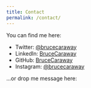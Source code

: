 ```yaml
---
title: Contact
permalink: /contact/
---
```

You can find me here:  

- Twitter: [@brucecaraway](https://twitter.com/brucecaraway)  
- LinkedIn: [BruceCaraway](https://www.linkedin.com/in/brucecaraway)  
- GitHub: [BruceCaraway](https://github.com/BruceCaraway)  
- Instagram: [@brucecaraway](https://www.linkedin.com/in/brucecaraway)  
 
...or drop me message here:  

<script type="text/javascript" src="http://form.jotform.us/jsform/51647920752156"></script>
